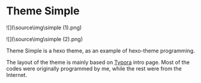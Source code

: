 # Theme Simple

![](\source\img\simple (1).png)

![](\source\img\simple (2).png)

Theme Simple is a hexo theme, as an example of hexo-theme programming. 

The layout of the theme is mainly based on [Typora](https://typora.io/) intro page. Most of the codes were originally programmed by me, while the rest were from the Internet.